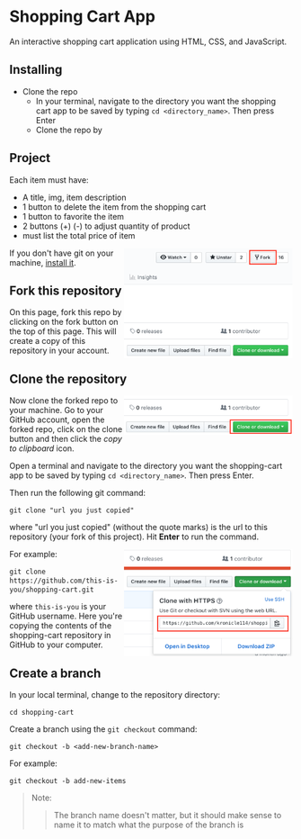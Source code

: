 # Shopping Cart App
An interactive shopping cart application using HTML, CSS, and JavaScript.

## Installing
* Clone the repo 
    * In your terminal, navigate to the directory you want the shopping cart app to be saved by typing `cd <directory_name>`. Then press Enter
    *  Clone the repo by 

## Project 
Each item must have:
* A title, img, item description
* 1 button to delete the item from the shopping cart
* 1 button to favorite the item
* 2 buttons (+) (-) to adjust quantity of product
* must list the total price of item

<img align="right" width="300" src="fork.png" alt="fork this repository" />

If you don't have git on your machine, [install it]( https://help.github.com/articles/set-up-git/).

## Fork this repository

On this page, fork this repo by clicking on the fork button on the top of this page. This will create a copy of this repository in your account.

## Clone the repository

<img align="right" width="300" src="clone.png" alt="clone this repository" />

Now clone the forked repo to your machine. Go to your GitHub account, open the forked repo, click on the clone button and then click the *copy to clipboard* icon.

Open a terminal and navigate to the directory you want the shopping-cart app to be saved by typing `cd <directory_name>`. Then press Enter.  

Then run the following git command:

```
git clone "url you just copied"
```
where "url you just copied" (without the quote marks) is the url to this repository (your fork of this project). Hit **Enter** to run the command. 

<img align="right" width="300" src="copy.png" alt="copy URL to clipboard" />

For example:
```
git clone https://github.com/this-is-you/shopping-cart.git

```
where `this-is-you` is your GitHub username. Here you're copying the contents of the shopping-cart repository in GitHub to your computer.

## Create a branch 
In your local terminal, change to the repository directory:

```
cd shopping-cart

```
Create a branch using the `git checkout` command:

```
git checkout -b <add-new-branch-name>

```
For example:

```
git checkout -b add-new-items

```
> Note: 
>> The branch name doesn't matter, but it should make sense to name it to match what the purpose of the branch is
